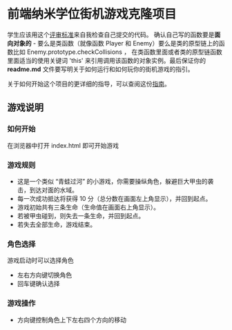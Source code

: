 
前端纳米学位街机游戏克隆项目
===============================

学生应该用这个[评审标准](https://review.udacity.com/#!/rubrics/499/view)来自我检查自己提交的代码。 确认自己写的函数要是**面向对象的** -  要么是类函数（就像函数 Player 和 Enemy）要么是类的原型链上的函数比如 Enemy.prototype.checkCollisions ， 在类函数里面或者类的原型链函数里面适当的使用关键词 'this' 来引用调用该函数的对象实例。最后保证你的 **readme.md** 文件要写明关于如何运行和如何玩你的街机游戏的指引。

关于如何开始这个项目的更详细的指导，可以查阅这份[指南](https://gdgdocs.org/document/d/1v01aScPjSWCCWQLIpFqvg3-vXLH2e8_SZQKC8jNO0Dc/pub?embedded=true)。

## 游戏说明
### 如何开始
在浏览器中打开 index.html 即可开始游戏

### 游戏规则
* 这是一个类似 “青蛙过河” 的小游戏，你需要操纵角色，躲避巨大甲虫的袭击，到达对面的水域。
* 每一次成功抵达将获得 10 分（总分数在画面左上角显示），并回到起点。
* 游戏初始共有三条生命（生命值在画面右上角显示）。
* 若被甲虫碰到，则失去一条生命，并回到起点。
* 若失去全部生命，游戏结束。

### 角色选择
游戏启动时可以选择角色
* 左右方向键切换角色
* 回车键确认选择

### 游戏操作
* 方向键控制角色上下左右四个方向的移动
